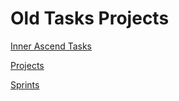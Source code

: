 # Old Tasks Projects

[Inner Ascend Tasks](Old%20Tasks%20Projects%20d7dd31a2739740d8abe6c985c036c29b/Inner%20Ascend%20Tasks%205d73da8fd0dd4a92a5c80fb14644109b.csv)

[Projects](Old%20Tasks%20Projects%20d7dd31a2739740d8abe6c985c036c29b/Projects%2002c5b465531a4749a1df0eb1c683ac11.csv)

[Sprints](Old%20Tasks%20Projects%20d7dd31a2739740d8abe6c985c036c29b/Sprints%20262ee40d2e4f41eda1103e78030fc19c.csv)
